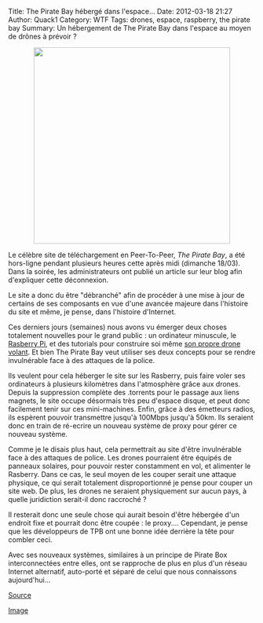 Title: The Pirate Bay hébergé dans l'espace...
Date: 2012-03-18 21:27
Author: Quack1
Category: WTF
Tags: drones, espace, raspberry, the pirate bay
Summary: Un hébergement de The Pirate Bay dans l'espace au moyen de drônes à prévoir ?

<div align=center><a href="static/upload/pirate_bay.jpg"><img src="static/upload/pirate_bay.jpg" width="400" align=center /></a></div>

Le célèbre site de téléchargement en Peer-To-Peer, *The Pirate Bay*, a
été hors-ligne pendant plusieurs heures cette après midi (dimanche
18/03). Dans la soirée, les administrateurs ont publié un article sur
leur blog afin d'expliquer cette déconnexion.

Le site a donc du être "débranché" afin de procéder à une mise à jour de
certains de ses composants en vue d'une avancée majeure dans l'histoire
du site et même, je pense, dans l'histoire d'Internet.

Ces derniers jours (semaines) nous avons vu émerger deux choses
totalement nouvelles pour le grand public : un ordinateur minuscule, le
[Rasberry Pi][], et des tutorials pour construire soi même [son propre
drone volant][]. Et bien The Pirate Bay veut utiliser ses deux concepts
pour se rendre invulnérable face à des attaques de la police.

Ils veulent pour cela héberger le site sur les Rasberry, puis faire
voler ses ordinateurs à plusieurs kilomètres dans l'atmosphère grâce aux
drones. Depuis la suppression complète des .torrents pour le passage aux
liens magnets, le site occupe désormais très peu d'espace disque, et
peut donc facilement tenir sur ces mini-machines. Enfin, grâce à des
émetteurs radios, ils espèrent pouvoir transmettre jusqu'à 100Mbps
jusqu'à 50km. Ils seraient donc en train de ré-ecrire un nouveau système
de proxy pour gérer ce nouveau système.

Comme je le disais plus haut, cela permettrait au site d'être
invulnérable face à des attaques de police. Les drones pourraient être
équipés de panneaux solaires, pour pouvoir rester constamment en vol, et
alimenter le Rasberry. Dans ce cas, le seul moyen de les couper serait
une attaque physique, ce qui serait totalement disproportionné je pense
pour couper un site web. De plus, les drones ne seraient physiquement
sur aucun pays, à quelle juridiction serait-il donc raccroché ?

Il resterait donc une seule chose qui aurait besoin d'être hébergée d'un
endroit fixe et pourrait donc être coupée : le proxy.... Cependant, je
pense que les développeurs de TPB ont une bonne idée derrière la tête
pour combler ceci.

Avec ses nouveaux systèmes, similaires à un principe de Pirate Box
interconnectées entre elles, ont se rapproche de plus en plus d'un
réseau Internet alternatif, auto-porté et séparé de celui que nous
connaissons aujourd'hui...

[Source][]

[Image][]

  [Rasberry Pi]: http://www.raspberrypi.org/ "http://www.raspberrypi.org/"
  [son propre drone volant]: http://owni.fr/2012/03/09/drones-dhacktivistes/ "http://owni.fr/2012/03/09/drones-dhacktivistes/"
  [Source]: https://thepiratebay.se/blog/210
  [Image]: https://www.gamersglobal.de/sites/gamersglobal.de/files/imagecache/news_600fixed/news/teaser/557/pirate_bay.jpg "https://www.gamersglobal.de/sites/gamersglobal.de/files/imagecache/news_600fixed/news/teaser/557/pirate_bay.jpg"
